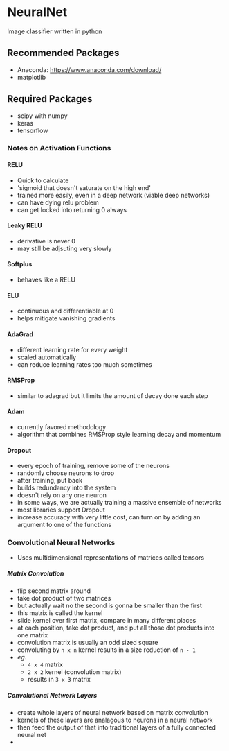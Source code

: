 # NeuralNet
Image classifier written in python

## Recommended Packages
- Anaconda: https://www.anaconda.com/download/
- matplotlib

## Required Packages
- scipy with numpy
- keras
- tensorflow

### Notes on Activation Functions
#### RELU
- Quick to calculate
- 'sigmoid that doesn't saturate on the high end'
- trained more easily, even in a deep network (viable deep networks)
- can have dying relu problem
- can get locked into returning 0 always

#### Leaky RELU
- derivative is never 0
- may still be adjsuting very slowly

#### Softplus
- behaves like a RELU

#### ELU
- continuous and differentiable at 0
- helps mitigate vanishing gradients

#### AdaGrad
- different learning rate for every weight
- scaled automatically
- can reduce learning rates too much sometimes

#### RMSProp
- similar to adagrad but it limits the amount of decay done each step

#### Adam
- currently favored methodology
- algorithm that combines RMSProp style learning decay and momentum

#### Dropout  
- every epoch of training, remove some of the neurons
- randomly choose neurons to drop
- after training, put back
- builds redundancy into the system
- doesn't rely on any one neuron
- in some ways, we are actually training a massive ensemble of networks
- most libraries support Dropout
- increase accuracy with very little cost, can turn on by adding an argument to one of the functions

### Convolutional Neural Networks
- Uses multidimensional representations of matrices called tensors

##### Matrix Convolution
- flip second matrix around
- take dot product of two matrices
- but actually wait no the second is gonna be smaller than the first
- this matrix is called the kernel
- slide kernel over first matrix, compare in many different places
- at each position, take dot product, and put all those dot products into one matrix
- convolution matrix is usually an odd sized square
- convoluting by `n x n` kernel results in a size reduction of `n - 1`
- *eg.*
	- `4 x 4` matrix
	- `2 x 2` kernel (convolution matrix) 
	- results in `3 x 3` matrix


##### Convolutional Network Layers
- create whole layers of neural network based on matrix convolution
- kernels of these layers are analagous to neurons in a neural network
- then feed the output of that into traditional layers of a fully connected neural net
- 
